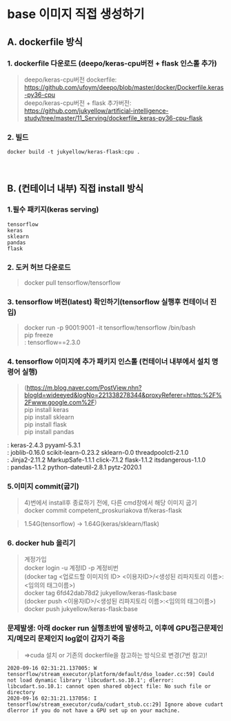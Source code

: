 
# base 이미지 직접 생성하기

## A. dockerfile 방식

### 1. dockerfile 다운로드 (deepo/keras-cpu버전 + flask 인스톨 추가)
> deepo/keras-cpu버전 dockerfile: https://github.com/ufoym/deepo/blob/master/docker/Dockerfile.keras-py36-cpu  
> deepo/keras-cpu버전 + flask 추가버전: https://github.com/jukyellow/artificial-intelligence-study/tree/master/11_Serving/dockerfile_keras-py36-cpu-flask  
### 2. 빌드
```
docker build -t jukyellow/keras-flask:cpu .
```
<br>

## B. (컨테이너 내부) 직접 install 방식

### 1.필수 패키지(keras serving)  
```
tensorflow  
keras
sklearn
pandas  
flask
```

### 2. 도커 허브 다운로드
> docker pull tensorflow/tensorflow

### 3. tensorflow 버전(latest) 확인하기(tensorflow 실행후 컨테이너 진입)
> docker run -p 9001:9001 -it tensorflow/tensorflow /bin/bash  
> pip freeze   
: tensorflow==2.3.0  

### 4. tensorflow 이미지에 추가 패키지 인스톨 (컨테이너 내부에서 설치 명령어 실행)
> (https://m.blog.naver.com/PostView.nhn?blogId=wideeyed&logNo=221338278344&proxyReferer=https:%2F%2Fwww.google.com%2F)  
> pip install keras  
> pip install sklearn  
> pip install flask  
> pip install pandas  

: keras-2.4.3 pyyaml-5.3.1  
: joblib-0.16.0 scikit-learn-0.23.2 sklearn-0.0 threadpoolctl-2.1.0  
: Jinja2-2.11.2 MarkupSafe-1.1.1 click-7.1.2 flask-1.1.2 itsdangerous-1.1.0  
: pandas-1.1.2 python-dateutil-2.8.1 pytz-2020.1  

### 5.이미지 commit(굽기)
> 4)번에서 install후 종료하기 전에, 다른 cmd창에서 해당 이미지 굽기  
> docker commit competent_proskuriakova tf/keras-flask  

> 1.54G(tensorflow) -> 1.64G(keras/sklearn/flask)  

### 6. docker hub 올리기  
> 계정가입  
> docker login -u 계정ID -p 계정비번  
(docker tag <업로드할 이미지의 ID> <이용자ID>/<생성된 리파지토리 이름>:<임의의 태그이름>)  
>  docker tag 6fd42dab78d2 jukyellow/keras-flask:base  
(docker push <이용자ID>/<생성된 리파지토리 이름>:<임의의 태그이름>)  
> docker push jukyellow/keras-flask:base  

### 문제발생: 아래 docker run 실행초반에 발생하고, 이후에 GPU접근문제인지/메모리 문제인지 log없이 갑자기 죽음
> =>cuda 설치 or 기존의 dockerfile을 참고하는 방식으로 변경(7번 참고)!  
```
2020-09-16 02:31:21.137005: W tensorflow/stream_executor/platform/default/dso_loader.cc:59] Could not load dynamic library 'libcudart.so.10.1'; dlerror: libcudart.so.10.1: cannot open shared object file: No such file or directory
2020-09-16 02:31:21.137056: I tensorflow/stream_executor/cuda/cudart_stub.cc:29] Ignore above cudart dlerror if you do not have a GPU set up on your machine.
```
<br>

